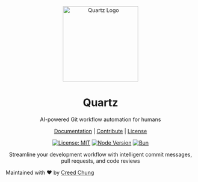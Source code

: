 <div align="center">
  <img src="https://quartz.creedchung.site/logo.png" alt="Quartz Logo" width="200"/>
  
  # Quartz
  
  AI-powered Git workflow automation for humans
  
  [Documentation](https://quartz.creedchung.site) | [Contribute](CONTRIBUTING.md) | [License](LICENSE)

  [![License: MIT](https://img.shields.io/badge/License-MIT-blue.svg)](https://opensource.org/licenses/MIT)
  [![Node Version](https://img.shields.io/badge/node-%3E%3D18.0.0-brightgreen)](https://nodejs.org/)
  [![Bun](https://img.shields.io/badge/bun-%3E%3D1.0.0-black)](https://bun.sh/)

  Streamline your development workflow with intelligent commit messages, pull requests, and code reviews

</div>


Maintained with ❤️ by [Creed Chung](https://github.com/creedchung)